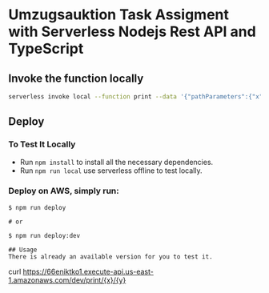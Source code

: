 # Umzugsauktion Task Assigment with Serverless Nodejs Rest API and TypeScript

## Invoke the function locally

```bash
serverless invoke local --function print --data '{"pathParameters":{"x":"3", "y": "5"}}'
```
## Deploy

### To Test It Locally

* Run ```npm install``` to install all the necessary dependencies.
* Run ```npm run local``` use serverless offline to test locally. 

### Deploy on AWS, simply run:

```
$ npm run deploy

# or

$ npm run deploy:dev

## Usage
There is already an available version for you to test it.

```
curl https://66eniktko1.execute-api.us-east-1.amazonaws.com/dev/print/{x}/{y}
```